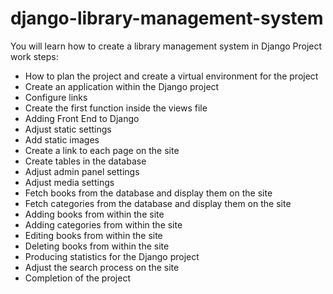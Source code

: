 # django-library-management-system

You will learn how to create a library management system in Django
Project work steps:
- How to plan the project and create a virtual environment for the project
- Create an application within the Django project
- Configure links
- Create the first function inside the views file
- Adding Front End to Django
- Adjust static settings
- Add static images
- Create a link to each page on the site
- Create tables in the database
- Adjust admin panel settings
- Adjust media settings
- Fetch books from the database and display them on the site
- Fetch categories from the database and display them on the site
- Adding books from within the site
- Adding categories from within the site
- Editing books from within the site
- Deleting books from within the site
- Producing statistics for the Django project
- Adjust the search process on the site
- Completion of the project

